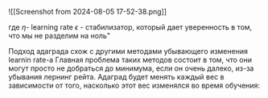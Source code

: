 ![[Screenshot from 2024-08-05 17-52-38.png]]

где 
$\eta$- learning rate
$\epsilon$ - стабилизатор, который дает уверенность в том, что мы не разделим на ноль"


Подход адаграда схож с другими методами убывающего изменения learnin rate-а
Главная проблема таких методов состоит в том, что они могут просто не добраться до минимума, если он очень далеко, из-за убывания лернинг рейта. 
Адаград будет менять каждый вес в зависимости от того, насколько этот вес изменялся во время обучения: